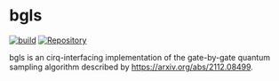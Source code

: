 # bgls

[![build](https://github.com/asciineuron/bgls/workflows/Python%20package/badge.svg)](https://github.com/asciineuron/bgls/actions)
[![Repository](https://img.shields.io/badge/GitHub-5C5C5C.svg?logo=github)](https://github.com/asciineuron/bgls)

bgls is an cirq-interfacing implementation of the gate-by-gate quantum sampling algorithm described by https://arxiv.org/abs/2112.08499.
